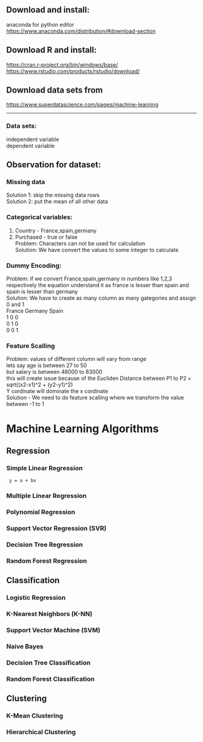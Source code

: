 
## Download and install:
anaconda for python editor  
https://www.anaconda.com/distribution/#download-section  

## Download R and install:
https://cran.r-project.org/bin/windows/base/  
https://www.rstudio.com/products/rstudio/download/  

## Download data sets from  
https://www.superdatascience.com/pages/machine-learning  

-------------------------------------------------------------------------

### Data sets:
independent variable  
dependent variable  

## Observation for dataset:  
### Missing data  
  Solution 1: skip the missing data rows  
  Solution 2: put the mean of all other data  


### Categorical variables:  
1) Country - France,spain,germany  
2) Purchased - true or false  
Problem: Characters can not be used for calculation  
Solution: We have convert the values to some integer to calculate  

### Dummy Encoding:  
Problem: if we convert France,spain,germany in numbers like 1,2,3 respectively the equation understand it
    as france is lesser than spain and spain is lesser than germany  
Solution: We have to create as many column as many gategories and assign 0 and 1   
  France   Germany  Spain  
    1        0        0  
    0        1        0  
    0        0        1 

### Feature Scalling  
Problem: values of different column will vary from range  
   lets say age is between 27 to 50  
   but salary is between 48000 to 83000  
  this will create issue because of the Eucliden Distance between P1 to P2 = sqrt((x2-x1)^2 + (y2-y1)^2)  
  Y cordinate will dominate the x cordinate  
Solution - We need to do feature scalling where we transform the value between -1 to 1  

# Machine Learning Algorithms

## Regression

### Simple Linear Regression
     y = a + bx
### Multiple Linear Regression
### Polynomial Regression
### Support Vector Regression (SVR)
### Decision Tree Regression
### Random Forest Regression

## Classification

### Logistic Regression
### K-Nearest Neighbors (K-NN)
### Support Vector Machine (SVM)
### Naive Bayes
### Decision Tree Classification
### Random Forest Classification

## Clustering

### K-Mean Clustering
### Hierarchical Clustering

